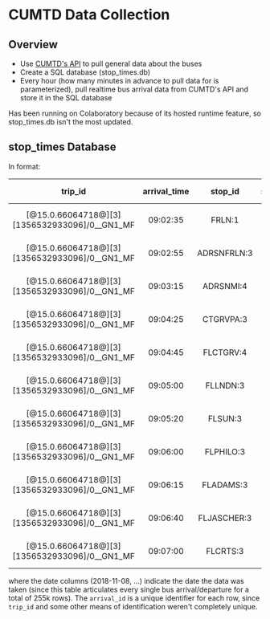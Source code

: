 # CUMTD Data Collection

## Overview

- Use [CUMTD's API](developer.cumtd.com) to pull general data about the buses
- Create a SQL database (stop_times.db)
- Every hour (how many minutes in advance to pull data for is parameterized), 
pull realtime bus arrival data from CUMTD's API and store it in the SQL database

Has been running on Colaboratory because of its hosted runtime feature, so
stop_times.db isn't the most updated.

## stop_times Database

In format:

|**trip_id**|**arrival_time**|**stop_id**|**stop_sequence**|**stop_headsign**|**arrival_id**|**2018-11-08**
:-----:|:-----:|:-----:|:-----:|:-----:|:-----:|:-----:
[@15.0.66064718@][3][1356532933096]/0__GN1_MF|09:02:35|FRLN:1|64|nan|[@15.0.66064718@][3][1356532933096]/0__GN1_MF 09:02:35|-125
[@15.0.66064718@][3][1356532933096]/0__GN1_MF|09:02:55|ADRSNFRLN:3|65|nan|[@15.0.66064718@][3][1356532933096]/0__GN1_MF 09:02:55|93
[@15.0.66064718@][3][1356532933096]/0__GN1_MF|09:03:15|ADRSNMI:4|66|nan|[@15.0.66064718@][3][1356532933096]/0__GN1_MF 09:03:15|93
[@15.0.66064718@][3][1356532933096]/0__GN1_MF|09:04:25|CTGRVPA:3|69|nan|[@15.0.66064718@][3][1356532933096]/0__GN1_MF 09:04:25|-6
[@15.0.66064718@][3][1356532933096]/0__GN1_MF|09:04:45|FLCTGRV:4|70|nan|[@15.0.66064718@][3][1356532933096]/0__GN1_MF 09:04:45|-6
[@15.0.66064718@][3][1356532933096]/0__GN1_MF|09:05:00|FLLNDN:3|71|nan|[@15.0.66064718@][3][1356532933096]/0__GN1_MF 09:05:00|-83
[@15.0.66064718@][3][1356532933096]/0__GN1_MF|09:05:20|FLSUN:3|72|nan|[@15.0.66064718@][3][1356532933096]/0__GN1_MF 09:05:20|-83
[@15.0.66064718@][3][1356532933096]/0__GN1_MF|09:06:00|FLPHILO:3|73|nan|[@15.0.66064718@][3][1356532933096]/0__GN1_MF 09:06:00|-83
[@15.0.66064718@][3][1356532933096]/0__GN1_MF|09:06:15|FLADAMS:3|74|nan|[@15.0.66064718@][3][1356532933096]/0__GN1_MF 09:06:15|-6
[@15.0.66064718@][3][1356532933096]/0__GN1_MF|09:06:40|FLJASCHER:3|75|nan|[@15.0.66064718@][3][1356532933096]/0__GN1_MF 09:06:40|-6
[@15.0.66064718@][3][1356532933096]/0__GN1_MF|09:07:00|FLCRTS:3|76|nan|[@15.0.66064718@][3][1356532933096]/0__GN1_MF 09:07:00|-6

where the date columns (2018-11-08, ...) indicate the date the data was taken 
(since this table articulates every single bus arrival/departure for a total 
of 255k rows). The `arrival_id` is a unique identifier for each row, since 
`trip_id` and some other means of identification weren't completely unique.
